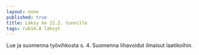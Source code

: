 ```yaml
---
layout: none
published: true
title: Läksy ke 22.2. tunnille
tags: rub14.8 läksyt
---
```

Lue ja suomenna työvihkosta s. 4. Suomenna lihavoidut ilmaisut laatikoihin.
